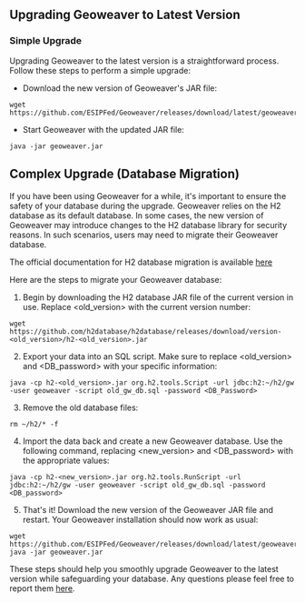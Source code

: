 
## Upgrading Geoweaver to Latest Version

### Simple Upgrade

Upgrading Geoweaver to the latest version is a straightforward process. Follow these steps to perform a simple upgrade:

- Download the new version of Geoweaver's JAR file:

```shell
wget https://github.com/ESIPFed/Geoweaver/releases/download/latest/geoweaver.jar
```

- Start Geoweaver with the updated JAR file:

```shell
java -jar geoweaver.jar
```

## Complex Upgrade (Database Migration)

If you have been using Geoweaver for a while, it's important to ensure the safety of your database during the upgrade. Geoweaver relies on the H2 database as its default database. In some cases, the new version of Geoweaver may introduce changes to the H2 database library for security reasons. In such scenarios, users may need to migrate their Geoweaver database.

The official documentation for H2 database migration is available [here](https://www.h2database.com/html/migration-to-v2.html) 

Here are the steps to migrate your Geoweaver database:

1. Begin by downloading the H2 database JAR file of the current version in use. Replace <old_version> with the current version number: 

```shell
wget https://github.com/h2database/h2database/releases/download/version-<old_version>/h2-<old_version>.jar
```

2. Export your data into an SQL script. Make sure to replace <old_version> and <DB_password> with your specific information:

```shell
java -cp h2-<old_version>.jar org.h2.tools.Script -url jdbc:h2:~/h2/gw -user geoweaver -script old_gw_db.sql -password <DB_Password>
```

3. Remove the old database files:

```shell
rm ~/h2/* -f
```

4. Import the data back and create a new Geoweaver database. Use the following command, replacing <new_version> and <DB_password> with the appropriate values:

```shell
java -cp h2-<new_version>.jar org.h2.tools.RunScript -url jdbc:h2:~/h2/gw -user geoweaver -script old_gw_db.sql -password <DB_password>
```

5. That's it! Download the new version of the Geoweaver JAR file and restart. Your Geoweaver installation should now work as usual:

```shell
wget https://github.com/ESIPFed/Geoweaver/releases/download/latest/geoweaver.jar
java -jar geoweaver.jar
```

These steps should help you smoothly upgrade Geoweaver to the latest version while safeguarding your database. Any questions please feel free to report them [here](https://github.com/ESIPFed/Geoweaver/issues).

